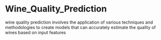 # Wine_Quality_Prediction
 wine quality prediction involves the application of various techniques and methodologies to create models that can accurately estimate the quality of wines based on input features
